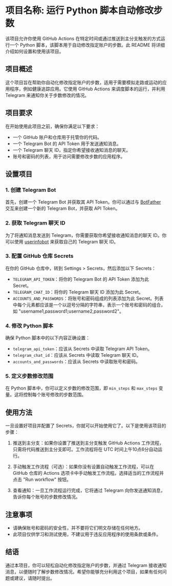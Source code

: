 # 项目名称: 运行 Python 脚本自动修改步数

该项目允许你使用 GitHub Actions 在特定时间或通过推送到主分支触发的方式运行一个 Python 脚本，该脚本用于自动修改指定账户的步数。此 README 将详细介绍如何设置和使用该项目。

## 项目概述

这个项目旨在帮助你自动化修改指定账户的步数，适用于需要模拟走路或运动的应用程序，例如健康追踪应用。它使用 GitHub Actions 来调度脚本的运行，并利用 Telegram 来通知你关于步数修改的情况。

## 项目要求

在开始使用此项目之前，确保你满足以下要求：

- 一个 GitHub 账户和仓库用于托管你的代码。
- 一个 Telegram Bot 的 API Token 用于发送通知消息。
- 一个 Telegram 聊天 ID，指定你希望接收通知消息的聊天。
- 账号和密码的列表，用于访问需要修改步数的应用程序。

## 设置项目

### 1. 创建 Telegram Bot

首先，创建一个 Telegram Bot 并获取其 API Token。你可以通过与 [BotFather](https://core.telegram.org/bots#botfather) 交互来创建一个新的 Telegram Bot，并获取 API Token。

### 2. 获取 Telegram 聊天 ID

为了将通知消息发送到 Telegram，你需要获取你希望接收通知消息的聊天 ID。你可以使用 [userinfobot](https://core.telegram.org/bots#usernames-and-telegram-ids) 来获取自己的 Telegram 聊天 ID。

### 3. 配置 GitHub 仓库 Secrets

在你的 GitHub 仓库中，转到 Settings > Secrets，然后添加以下 Secrets：

- `TELEGRAM_API_TOKEN`：将你的 Telegram Bot 的 API Token 添加为此 Secret。
- `TELEGRAM_CHAT_ID`：将你的 Telegram 聊天 ID 添加为此 Secret。
- `ACCOUNTS_AND_PASSWORDS`：将账号和密码组成的列表添加为此 Secret。列表中每个元素都应该是一个以逗号分隔的字符串，表示一个账号和密码的组合，如 "username1,password1;username2,password2"。

### 4. 修改 Python 脚本

确保 Python 脚本中的以下内容正确设置：

- `telegram_api_token`：应该从 Secrets 中读取 Telegram API Token。
- `telegram_chat_id`：应该从 Secrets 中读取 Telegram 聊天 ID。
- `accounts_and_passwords`：应该从 Secrets 中读取账号和密码。

### 5. 定义步数修改范围

在 Python 脚本中，你可以定义步数的修改范围，即 `min_steps` 和 `max_steps` 变量。这将控制每个账号修改的步数范围。

## 使用方法

一旦设置好项目并配置了 Secrets，你就可以开始使用它了。以下是使用该项目的步骤：

1. 推送到主分支：如果你设置了推送到主分支触发 GitHub Actions 工作流程，只需将代码推送到主分支即可。工作流程将在 UTC 时间上午10点6分自动运行。

2. 手动触发工作流程（可选）：如果你没有设置自动触发工作流程，可以在 GitHub 仓库的 Actions 选项卡中手动触发工作流程。选择适当的工作流程并点击 "Run workflow" 按钮。

3. 查看通知：一旦工作流程运行完成，它将通过 Telegram 向你发送通知消息，告诉你每个账号的步数修改情况。

## 注意事项

- 请确保账号和密码的安全性，并不要将它们明文存储在任何地方。
- 此项目仅供学习和测试使用，不建议用于违反应用程序的使用条款或条件。

## 结语

通过本项目，你可以轻松自动化修改指定账户的步数，并通过 Telegram 接收通知消息，以便随时了解步数修改情况。希望你能够充分利用这个项目，如果有任何问题或建议，请随时提出。
